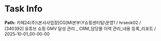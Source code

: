 # Task Info

**Path:** 카페24(주)\본사사업장\[CG]MI본부\Y쇼핑센터팀\운영1 / hrseok02 / [340392] 유튜브 쇼핑 GMV 달성 관리 _ CRM_담당몰 이력 관리_내용 등록_리포트 / 2025-10-01_00-00-00

